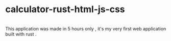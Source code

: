 # calculator-rust-html-js-css
<br>
This application was made in 5 hours only , it's my very first web application built with rust .
